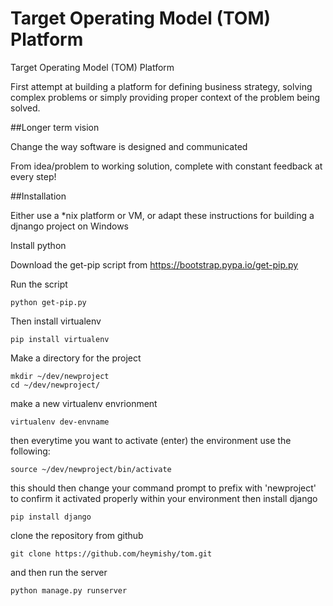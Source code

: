 Target Operating Model (TOM) Platform
===
Target Operating Model (TOM) Platform

First attempt at building a platform for defining business strategy, solving complex problems or simply providing proper context of the problem being solved.

##Longer term vision

Change the way software is designed and communicated

From idea/problem to working solution, complete with constant feedback at every step!

##Installation

Either use a *nix platform or VM, or adapt these instructions for building a djnango project on Windows

Install python

Download the get-pip script from https://bootstrap.pypa.io/get-pip.py

Run the script

`python get-pip.py`

Then install virtualenv

`pip install virtualenv`

Make a directory for the project

```
mkdir ~/dev/newproject
cd ~/dev/newproject/
```
make a new virtualenv envrionment

`virtualenv dev-envname`

then everytime you want to activate (enter) the environment use the following:

`source ~/dev/newproject/bin/activate`

this should then change your command prompt to prefix with 'newproject' to confirm it activated properly
within your environment then install django

`pip install django`

clone the repository from github

`git clone https://github.com/heymishy/tom.git`

and then run the server 

`python manage.py runserver`